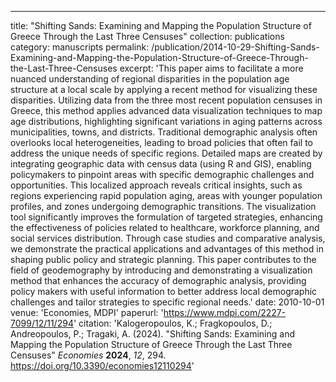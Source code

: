 ---
title: "Shifting Sands: Examining and Mapping the Population Structure of Greece Through the Last Three Censuses"
collection: publications
category: manuscripts
permalink: /publication/2014-10-29-Shifting-Sands-Examining-and-Mapping-the-Population-Structure-of-Greece-Through-the-Last-Three-Censuses
excerpt: 'This paper aims to facilitate a more nuanced understanding of regional disparities in the population age structure at a local scale by applying a recent method for visualizing these disparities. Utilizing data from the three most recent population censuses in Greece, this method applies advanced data visualization techniques to map age distributions, highlighting significant variations in aging patterns across municipalities, towns, and districts. Traditional demographic analysis often overlooks local heterogeneities, leading to broad policies that often fail to address the unique needs of specific regions. Detailed maps are created by integrating geographic data with census data (using R and GIS), enabling policymakers to pinpoint areas with specific demographic challenges and opportunities. This localized approach reveals critical insights, such as regions experiencing rapid population aging, areas with younger population profiles, and zones undergoing demographic transitions. The visualization tool significantly improves the formulation of targeted strategies, enhancing the effectiveness of policies related to healthcare, workforce planning, and social services distribution. Through case studies and comparative analysis, we demonstrate the practical applications and advantages of this method in shaping public policy and strategic planning. This paper contributes to the field of geodemography by introducing and demonstrating a visualization method that enhances the accuracy of demographic analysis, providing policy makers with useful information to better address local demographic challenges and tailor strategies to specific regional needs.'
date: 2010-10-01
venue: 'Economies, MDPI'
paperurl: 'https://www.mdpi.com/2227-7099/12/11/294'
citation: 'Kalogeropoulos, K.; Fragkopoulos, D.; Andreopoulos, P.; Tragaki, A. (2024). &quot;Shifting Sands: Examining and Mapping the Population Structure of Greece Through the Last Three Censuses&quot; <i>Economies</i> <b>2024</b>, <i>12</i>, 294. https://doi.org/10.3390/economies12110294'
